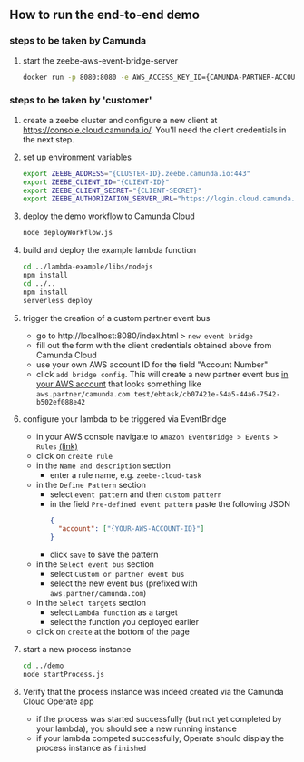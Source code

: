 ## How to run the end-to-end demo

### steps to be taken by Camunda

1. start the zeebe-aws-event-bridge-server

   ```bash
   docker run -p 8080:8080 -e AWS_ACCESS_KEY_ID={CAMUNDA-PARTNER-ACCOUNT-AWS-ACCESS-KEY-ID} -e AWS_SECRET_ACCESS_KEY={CAMUNDA-PARTNER-ACCOUNT-AWS-AWS-SECRET-ACCESSKEY} berndruecker/zeebe-aws-event-bridge-server
   ```

### steps to be taken by 'customer'

1. create a zeebe cluster and configure a new client at
   https://console.cloud.camunda.io/. You'll need the client credentials in the
   next step.

1. set up environment variables

   ```bash
   export ZEEBE_ADDRESS="{CLUSTER-ID}.zeebe.camunda.io:443"
   export ZEEBE_CLIENT_ID="{CLIENT-ID}"
   export ZEEBE_CLIENT_SECRET="{CLIENT-SECRET}"
   export ZEEBE_AUTHORIZATION_SERVER_URL="https://login.cloud.camunda.io/oauth/token"
   ```

1. deploy the demo workflow to Camunda Cloud

   ```bash
   node deployWorkflow.js
   ```

1. build and deploy the example lambda function

   ```bash
   cd ../lambda-example/libs/nodejs
   npm install
   cd ../..
   npm install
   serverless deploy
   ```

1. trigger the creation of a custom partner event bus

   - go to http://localhost:8080/index.html > `new event bridge`
   - fill out the form with the client credentials obtained above from Camunda
     Cloud
   - use your own AWS account ID for the field "Account Number"
   - click `add bridge config`. This will create a new partner event bus
     [in your AWS account](https://eu-central-1.console.aws.amazon.com/events/home?region=eu-central-1#/eventbuses)
     that looks something like
     `aws.partner/camunda.com.test/ebtask/cb07421e-54a5-44a6-7542-b502ef088e42`

1. configure your lambda to be triggered via EventBridge

   - in your AWS console navigate to `Amazon EventBridge > Events > Rules`
     [(link)](https://eu-central-1.console.aws.amazon.com/events/home?region=eu-central-1#/rules)
   - click on `create rule`
   - in the `Name and description` section
     - enter a rule name, e.g. `zeebe-cloud-task`
   - in the `Define Pattern` section
     - select `event pattern` and then `custom pattern`
     - in the field `Pre-defined event pattern` paste the following JSON
       ```json
       {
         "account": ["{YOUR-AWS-ACCOUNT-ID}"]
       }
       ```
     - click `save` to save the pattern
   - in the `Select event bus` section
     - select `Custom or partner event bus`
     - select the new event bus (prefixed with `aws.partner/camunda.com`)
   - in the `Select targets` section
     - select `Lambda function` as a target
     - select the function you deployed earlier
   - click on `create` at the bottom of the page

1. start a new process instance

   ```bash
   cd ../demo
   node startProcess.js
   ```

1. Verify that the process instance was indeed created via the Camunda Cloud
   Operate app
   - if the process was started successfully (but not yet completed by your
     lambda), you should see a new running instance
   - if your lambda competed successfully, Operate should display the process
     instance as `finished`
